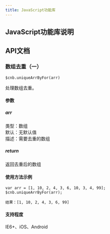 ```yaml
---
title: JavaScript功能库
---
```


## JavaScript功能库说明



## API文档 

### 数组去重（一） 

    $cnb.uniqueArrByFor(arr)

处理数组去重。

#### 参数 

##### arr 

类型：数组<br>
默认：无默认值<br>
描述：需要去重的数组　　

##### return 

返回去重后的数组

#### 使用方法示例 

	var arr = [1, 10, 2, 4, 3, 6, 10, 3, 4, 99];
	$cnb.uniqueArrByFor(arr);

	结果：[1, 10, 2, 4, 3, 6, 99]

#### 支持程度 

IE6+、iOS、Android








